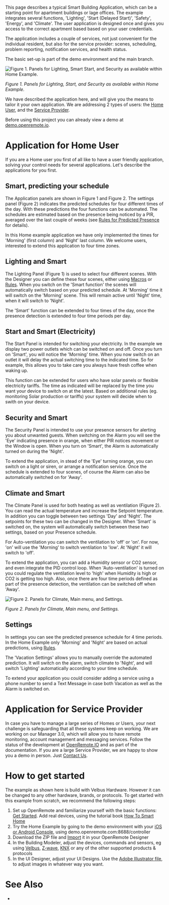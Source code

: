 This page describes a typical Smart Building Application, which can be a starting point for apartment buildings or lage offices. The example integrates several functions, 'Lighting', 'Start (Delayed Start)', 'Safety', 'Energy', and 'Climate'. The user application is designed once and gives you access to the correct apartment based based on your user credentials. 

The application includes a couple of services, not just convenient for the individual resident, but also for the service provider: scenes, scheduling, problem reporting, notification services, and health status.

The basic set-up is part of the demo environment and the main branch.

![Figure 1. Panels for Lighting, Smart Start, and Security as available within Home Example.](https://github.com/openremote/Documentation/blob/master/manuscript/figures/Example%20Home%20-%20Panels%201.jpg)

_Figure 1. Panels for Lighting, Start, and Security as available within Home Example._

We have described the application here, and will give you the means to tailor it your own application. We are addressing 2 types of users: the [Home User](#application-for-home-user), and the [Service Provider](#application-for-service-provider). 

Before using this project you can already view a demo at [demo.openremote.io](https://demo.openremote.io).

# Application for Home User

If you are a Home user you first of all like to have a user friendly application, solving your control needs for several applications. Let's describe the applications for you first.

## Smart, predicting your schedule

The Application panels are shown in Figure 1 and Figure 2. The settings panel (Figure 2) indicates the predicted schedules for four different times of the day. With these predictions the four functions can be automated. The schedules are estimated based on the presence being noticed by a PIR, averaged over the last couple of weeks (see [Rules for Predicted Presence](#rules-for-predicted-presence) for details). 

In this Home example application we have only implemented the times for 'Morning' (first column) and 'Night' last column. We welcome users, interested to extend this application to four time zones.

## Lighting and Smart

The Lighting Panel (Figure 1) is used to select four different scenes. With the Designer you can define these four scenes, either using [Macros](Macros) or [Rules](Rules). When you switch on the 'Smart function' the scenes will automatically switch based on your predicted schedule. At 'Morning' time it will switch on the 'Morning' scene. This will remain active until 'Night' time, when it will switch to 'Night'.

The 'Smart' function can be extended to four times of the day, once the presence detection is extended to four time periods per day.

## Start and Smart (Electricity)

The Start Panel is intended for switching your electricity. In the example we display two power outlets which can be switched on and off. Once you turn on 'Smart', you will notice the 'Morning' time. When you now switch on an outlet it will delay the actual switching time to the indicated time. So for example, this allows you to take care you always have fresh coffee when waking up.

This function can be extended for users who have solar panels or flexible electricity tariffs. The time as indicated will be replaced by the time you want your device to switch on at the latest. Based on additional rules (eg. monitoring Solar production or tariffs) your system will decide when to swith on your device.

## Security and Smart

The Security Panel is intended to use your presence sensors for alerting you about unwanted guests. When switching on the Alarm you will see the 'Eye' indicating presence in orange, when either PIR notices movement or the Window is open. When you turn on 'Smart', the Alarm is automatically turned on during the 'Night'.

To extend the application, in stead of the 'Eye' turning orange, you can switch on a light or siren, or arrange a notification service. Once the schedule is extended to four scenes, of course the Alarm can also be automatically switched on for 'Away'. 

## Climate and Smart

The Climate Panel is used for both heating as well as ventilation (Figure 2). You can read the actual temperature and increase the Setpoint temperature. In addition you can toggle between two settings 'Day' and 'Night'. The setpoints for these two can be changed in the Designer. When 'Smart' is switched on, the system will automatically switch between these two settings, based on your Presence schedule.

For Auto-ventilation you can switch the ventilation to 'off' or 'on'. For now, 'on' will use the 'Morning' to switch ventilation to 'low'. At 'Night' it will switch to 'off'. 

To extend the application, you can add a Humidity sensor or CO2 sensor, and even integrate the PID control loop. When 'Auto-ventilation' is turned on you could regulate the ventilation level to 'high' when Humidity is high or CO2 is getting too high. Also, once there are four time periods defined as part of the presence detection, the ventilation can be switched off when 'Away'.

![Figure 2. Panels for Climate, Main menu, and Settings.](https://github.com/openremote/Documentation/blob/master/manuscript/figures/Example%20Home%20-%20Panels%202.jpg)

_Figure 2. Panels for Climate, Main menu, and Settings._

## Settings

In settings you can see the predicted presence schedule for 4 time periods. In the Home Example only 'Morning' and 'Night' are based on actual predictions, using [Rules](##Rules).

The 'Vacation Settings' allows you to manually override the automated prediction. It will switch on the alarm, switch climate to 'Night', and will switch 'Lighting' automatically according to your time schedule.

To extend your application you could consider adding a service using a phone number to send a Text Message in case both Vacation as well as the Alarm is switched on.

# Application for Service Provider

In case you have to manage a large series of Homes or Users, your next challenge is safeguarding that all these systems keep on working. We are working on our Manager 3.0, which will allow you to have remote monitoring, account management and messaging services. Follow the status of the development at [OpenRemote.IO](https://openremote.io/) and as part of the documentation. If you are a large Service Provider, we are happy to show you a demo in person. Just [Contact Us](https://openremote.io/contact/).

# How to get started

The example as shown here is build with Velbus Hardware. However it can be changed to any other hardware, brands, or protocols. To get started with this example from scratch, we recommend the following steps: 
 
1. Set up OpenRemote and familiarize yourself with the basic functions: [Get Started](http://www.openremote.com/get-started/). Add real devices, using the tutorial book [How To Smart Home](http://howtosmarthome.com/)
2. Try the Home Example by going to the demo environment with your [iOS or Android Console](http://www.openremote.com/download-the-apps/), using demo.openremote.com:8688/controller
3. Download the ZIP file and [Import](Export-&-Import) it in your OpenRemote Designer
4. In the Building Modeler, adjust the devices, commands and sensors, eg using [Velbus](Velbus), [Z-wave](Z-wave), [KNX](http://www.openremote.org/display/docs/OpenRemote+2.0+How+To+-+KNX) or any of the other supported products & protocols 
5. In the UI Designer, adjust your UI Designs. Use the [Adobe Illustrator file](https://github.com/openremote/Documentation/blob/master/referenceprojects/Example-Home.ai), to adjust images in whatever way you want.

# See Also

- 